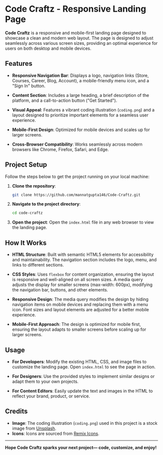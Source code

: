# Code Craftz - Responsive Landing Page

**Code Craftz** is a responsive and mobile-first landing page designed to showcase a clean and modern web layout. The page is designed to adjust seamlessly across various screen sizes, providing an optimal experience for users on both desktop and mobile devices.

## Features

- **Responsive Navigation Bar**: Displays a logo, navigation links (Store, Courses, Career, Blog, Account), a mobile-friendly menu icon, and a "Sign In" button.
  
- **Content Section**: Includes a large heading, a brief description of the platform, and a call-to-action button ("Get Started").
  
- **Visual Appeal**: Features a vibrant coding illustration (`coding.png`) and a layout designed to prioritize important elements for a seamless user experience.

- **Mobile-First Design**: Optimized for mobile devices and scales up for larger screens.

- **Cross-Browser Compatibility**: Works seamlessly across modern browsers like Chrome, Firefox, Safari, and Edge.

## Project Setup

Follow the steps below to get the project running on your local machine:

1. **Clone the repository**:

    ```bash
    git clone https://github.com/mannatgupta146/Code-Craftz.git
    ```

2. **Navigate to the project directory**:

    ```bash
    cd code-craftz
    ```

3. **Open the project**:
Open the `index.html` file in any web browser to view the landing page.

## How It Works

- **HTML Structure**: Built with semantic HTML5 elements for accessibility and maintainability. The navigation section includes the logo, menu, and links to different sections.

- **CSS Styles**: Uses `flexbox` for content organization, ensuring the layout is responsive and well-aligned on all screen sizes. A media query adjusts the display for smaller screens (max-width: 600px), modifying the navigation bar, buttons, and other elements.

- **Responsive Design**: The media query modifies the design by hiding navigation items on mobile devices and replacing them with a menu icon. Font sizes and layout elements are adjusted for a better mobile experience.

- **Mobile-First Approach**: The design is optimized for mobile first, ensuring the layout adapts to smaller screens before scaling up for larger screens.

## Usage

- **For Developers**: Modify the existing HTML, CSS, and image files to customize the landing page. Open `index.html` to see the page in action.

- **For Designers**: Use the provided styles to implement similar designs or adapt them to your own projects.

- **For Content Editors**: Easily update the text and images in the HTML to reflect your brand, product, or service.

## Credits

- **Image**: The coding illustration (`coding.png`) used in this project is a stock image from [Unsplash](https://unsplash.com/).
- **Icons**: Icons are sourced from [Remix Icons](https://remixicon.com/).

---
**Hope Code Craftz sparks your next project— code, customize, and enjoy!**